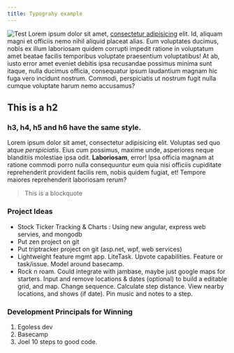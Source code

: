 ```yaml
---
title: Typograhy example
---
```

![Test](/emerald/img/img-test.png "Test")
Lorem ipsum dolor sit amet, [consectetur adipisicing](http://www.example.com) elit. Id, aliquam magni et officiis nemo nihil aliquid placeat alias. Eum voluptates ducimus, nobis ex illum laboriosam quidem corrupti impedit ratione in voluptatum amet beatae facilis temporibus voluptate praesentium voluptatibus! At ab, iusto error amet eveniet debitis ipsa recusandae possimus minima sunt itaque, nulla ducimus officia, consequatur ipsum laudantium magnam hic fuga vero incidunt nostrum. Commodi, perspiciatis ut nostrum fugit nulla cumque voluptate harum nemo accusamus? 

## This is a h2

### h3, h4, h5 and h6 have the same style.

Lorem ipsum dolor sit amet, consectetur adipisicing elit. Voluptas sed quo atque *perspiciatis*. Eius cum possimus, maxime unde, asperiores neque blanditiis molestiae ipsa odit. **Laboriosam**, error! Ipsa officia magnam at ratione commodi porro nulla consequuntur eum quia nisi officiis cupiditate reprehenderit provident facilis rem, nobis quidem fugiat, et! Tempore maiores reprehenderit laboriosam rerum? 

> This is a blockquote

### Project Ideas
- Stock Ticker Tracking & Charts : Using new angular, express web servies, and mongodb
- Put zen project on git
- Put triptracker project on git (asp.net, wpf, web services)
- Lightweight feature mgmt app. LiteTask. Upvote capabilities. Feature or task/issue. Model around basecamp.
- Rock n roam.  Could integrate with jambase, maybe just google maps for starters.  Input and remove locations & dates (optional) to build a editable grid, and map.  Change sequence.  Calculate step distance.  View nearby locations, and shows (if date). Pin music and notes to a step.

### Development Principals for Winning
1. Egoless dev
2. Basecamp
3. Joel 10 steps to good code.
